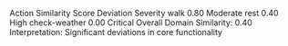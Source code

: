 Action	Similarity Score	Deviation Severity
walk	0.80	Moderate
rest	0.40	High
check-weather	0.00	Critical
Overall Domain Similarity: 0.40
Interpretation: Significant deviations in core functionality